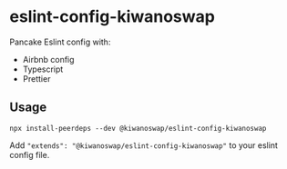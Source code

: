 # eslint-config-kiwanoswap

Pancake Eslint config with:

- Airbnb config
- Typescript
- Prettier

## Usage

```
npx install-peerdeps --dev @kiwanoswap/eslint-config-kiwanoswap
```

Add `"extends": "@kiwanoswap/eslint-config-kiwanoswap"` to your eslint config file.
